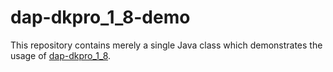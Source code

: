 # dap-dkpro_1_8-demo

This repository contains merely a single Java class which demonstrates the usage of [dap-dkpro_1_8](https://github.com/document-analysis/dap-dkpro_1_8).
